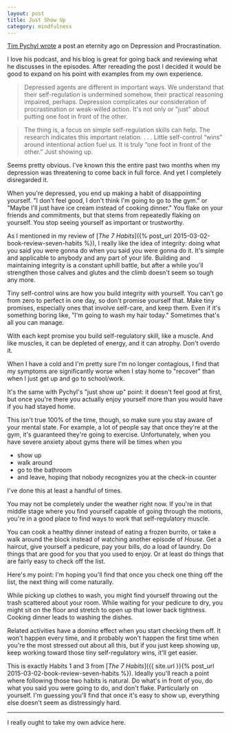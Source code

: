 ```yaml
---
layout: post
title: Just Show Up
category: mindfulness
---
```


[Tim Pychyl wrote](https://www.psychologytoday.com/blog/dont-delay/201306/depression-and-procrastination) a post an eternity ago on Depression and Procrastination.

I love his podcast, and his blog is great for going back and reviewing what he discusses in the episodes. After rereading the post I decided it would be good to expand on his point with examples from my own experience.

>Depressed agents are different in important ways. We understand that their self-regulation is undermined somehow, their practical reasoning impaired, perhaps. Depression complicates our consideration of procrastination or weak-willed action. It's not only or "just" about putting one foot in front of the other.

>The thing is, a focus on simple self-regulation skills can help. The research indicates this important relation. . . . Little self-control “wins” around intentional action fuel us. It is truly “one foot in front of the other.” Just showing up.

Seems pretty obvious. I've known this the entire past two months when my depression was threatening to come back in full force. And yet I completely disregarded it.

When you're depressed, you end up making a habit of disappointing yourself. "I don't feel good, I don't think I'm going to go to the gym." or "Maybe I'll just have ice cream instead of cooking dinner." You flake on your friends and commitments, but that stems from repeatedly flaking on yourself. You stop seeing yourself as important or trustworthy. 

As I mentioned in my review of [*The 7 Habits*]({% post_url 2015-03-02-book-review-seven-habits %}), I really like the idea of integrity: doing what you said you were gonna do when you said you were gonna do it. It's simple and applicable to anybody and any part of your life. Building and maintaining integrity is a constant uphill battle, but after a while you'll strengthen those calves and glutes and the climb doesn't seem so tough any more.

Tiny self-control wins are how you build integrity with yourself. You can't go from zero to perfect in one day, so don't promise yourself that. Make tiny promises, especially ones that involve self-care, and keep them. Even if it's something boring like, "I'm going to wash my hair today." Sometimes that's all you can manage.

With each kept promise you build self-regulatory skill, like a muscle. And like muscles, it can be depleted of energy, and it can atrophy. Don't overdo it.

When I have a cold and I'm pretty sure I'm no longer contagious, I find that my symptoms are significantly worse when I stay home to "recover" than when I just get up and go to school/work. 

It's the same with Pychyl's "just show up" point: it doesn't feel good at first, but once you're there you actually enjoy yourself more than you would have if you had stayed home.

This isn't true 100% of the time, though, so make sure you stay aware of your mental state. For example, a lot of people say that once they're at the gym, it's guaranteed they're going to exercise. Unfortunately, when you have severe anxiety about gyms there will be times when you 

- show up
- walk around
- go to the bathroom
- and leave, hoping that nobody recognizes you at the check-in counter

I've done this at least a handful of times.

You may not be completely under the weather right now. If you're in that middle stage where you find yourself capable of going through the motions, you're in a good place to find ways to work that self-regulatory muscle.

You can cook a healthy dinner instead of eating a frozen burrito, or take a walk around the block instead of watching another episode of *House*. Get a haircut, give yourself a pedicure, pay your bills, do a load of laundry. Do things that are good for you that you used to enjoy. Or at least do things that are fairly easy to check off the list.

Here's my point: I'm hoping you'll find that once you check one thing off the list, the next thing will come naturally. 

While picking up clothes to wash, you might find yourself throwing out the trash scattered about your room. While waiting for your pedicure to dry, you might sit on the floor and stretch to open up that lower back tightness. Cooking dinner leads to washing the dishes. 

Related activities have a domino effect when you start checking them off. It won't happen every time, and it probably won't happen the first time when you're the most stressed out about all this, but if you just keep showing up, keep working toward those tiny self-regulatory wins, it'll get easier.

This is exactly Habits 1 and 3 from [*The 7 Habits*]({{ site.url }}{% post_url 2015-03-02-book-review-seven-habits %}). Ideally you'll reach a point where following those two habits is natural. Do what's in front of you, do what you said you were going to do, and don't flake. Particularly on yourself. I'm guessing you'll find that once it's easy to show up, everything else doesn't seem as distressingly hard.

---

I really ought to take my own advice here.